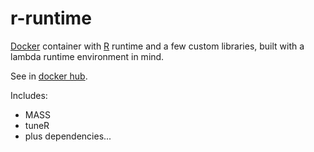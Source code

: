 # r-runtime

[Docker](https://www.docker.com/) container with [R](https://www.r-project.org/) runtime and a few custom libraries, built with a lambda runtime environment in mind.

See in [docker hub](https://hub.docker.com/r/jefftougas/r-runtime).

Includes:

* MASS
* tuneR
* plus dependencies...
